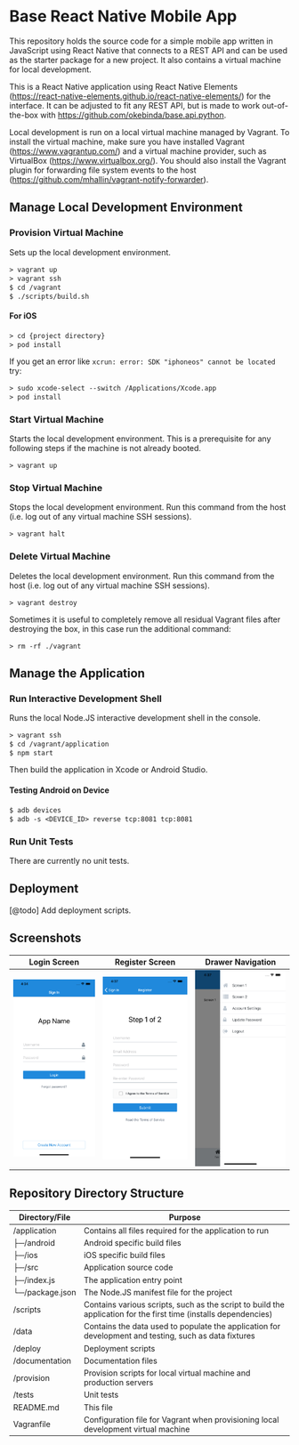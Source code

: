 # Base React Native Mobile App

This repository holds the source code for a simple mobile app written in JavaScript using React Native that connects to a REST API and can be used as the starter package for a new project. It also contains a virtual machine for local development.

This is a React Native application using React Native Elements (https://react-native-elements.github.io/react-native-elements/) for the interface. It can be adjusted to fit any REST API, but is made to work out-of-the-box with https://github.com/okebinda/base.api.python.

Local development is run on a local virtual machine managed by Vagrant. To install the virtual machine, make sure you have installed Vagrant (https://www.vagrantup.com/) and a virtual machine provider, such as VirtualBox (https://www.virtualbox.org/). You should also install the Vagrant plugin for forwarding file system events to the host (https://github.com/mhallin/vagrant-notify-forwarder).

## Manage Local Development Environment

### Provision Virtual Machine

Sets up the local development environment.

```ssh
> vagrant up
> vagrant ssh
$ cd /vagrant
$ ./scripts/build.sh
```

#### For iOS

```ssh
> cd {project directory}
> pod install
```

If you get an error like `xcrun: error: SDK "iphoneos" cannot be located` try:

```ssh
> sudo xcode-select --switch /Applications/Xcode.app
> pod install
```

### Start Virtual Machine

Starts the local development environment. This is a prerequisite for any following steps if the machine is not already booted.

```ssh
> vagrant up
```

### Stop Virtual Machine

Stops the local development environment. Run this command from the host (i.e. log out of any virtual machine SSH sessions).

```ssh
> vagrant halt
```

### Delete Virtual Machine

Deletes the local development environment. Run this command from the host (i.e. log out of any virtual machine SSH sessions).

```ssh
> vagrant destroy
```

Sometimes it is useful to completely remove all residual Vagrant files after destroying the box, in this case run the additional command:

```ssh
> rm -rf ./vagrant
```

## Manage the Application

### Run Interactive Development Shell

Runs the local Node.JS interactive development shell in the console.

```ssh
> vagrant ssh
$ cd /vagrant/application
$ npm start
```

Then build the application in Xcode or Android Studio.

#### Testing Android on Device

```ssh
$ adb devices
$ adb -s <DEVICE_ID> reverse tcp:8081 tcp:8081
```

### Run Unit Tests

There are currently no unit tests.

## Deployment

[@todo] Add deployment scripts.

## Screenshots

| Login Screen | Register Screen | Drawer Navigation |
| ------------ | --------------- | ----------------- |
| <img src="https://github.com/okebinda/base.app.react/blob/master/data/images/screenshots/ios/LoginScreen_1242x2688.png" width="300"> | <img src="https://github.com/okebinda/base.app.react/blob/master/data/images/screenshots/ios/RegisterScreen_1242x2688.png" width="300"> | <img src="https://github.com/okebinda/base.app.react/blob/master/data/images/screenshots/ios/DrawerNavigation_1242x2688.png" width="300"> |

## Repository Directory Structure

| Directory/File      | Purpose       |
| ------------------- | ------------- |
| /application        | Contains all files required for the application to run |
|  ├─/android         | Android specific build files |
|  ├─/ios             | iOS specific build files |
|  ├─/src             | Application source code |
|  ├─/index.js        | The application entry point |
|  └─/package.json    | The Node.JS manifest file for the project |
| /scripts            | Contains various scripts, such as the script to build the application for the first time (installs dependencies) |
| /data               | Contains the data used to populate the application for development and testing, such as data fixtures |
| /deploy             | Deployment scripts |
| /documentation      | Documentation files |
| /provision          | Provision scripts for local virtual machine and production servers |
| /tests              | Unit tests |
| README.md           | This file |
| Vagranfile          | Configuration file for Vagrant when provisioning local development virtual machine |
